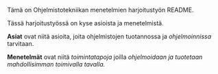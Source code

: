 Tämä on Ohjelmistotekniikan menetelmien harjoitustyön README.

Tässä harjoitustyössä on kyse asioista ja menetelmistä.

**Asiat** ovat niitä asioita, joita ohjelmistojen tuotannossa ja *ohjelmoinnissa* tarvitaan.

**Menetelmät** ovat niitä *toimintatapoja* joilla *ohjelmoidaan ja tuotetaan mahdollisimman toimivalla tavalla.*
